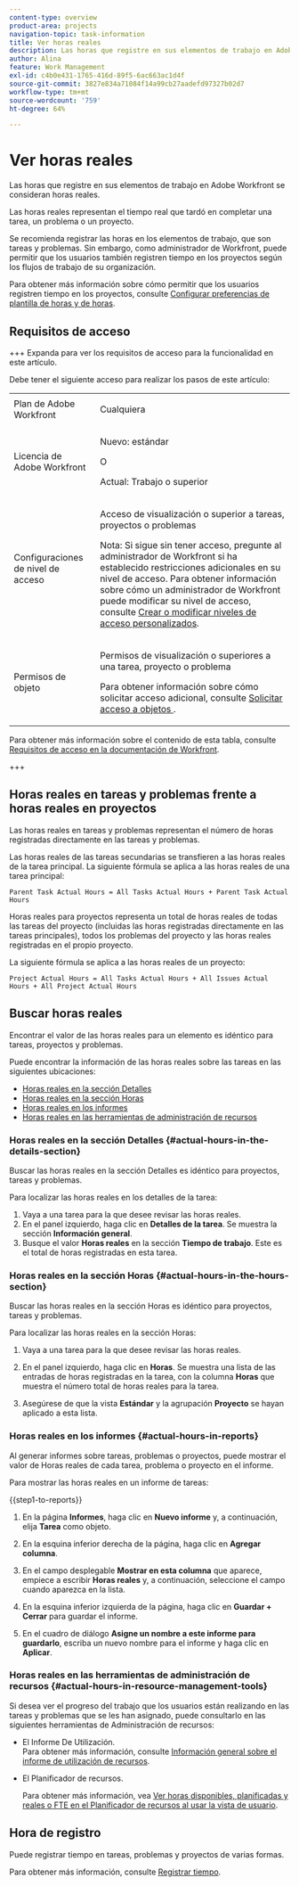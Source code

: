 ```yaml
---
content-type: overview
product-area: projects
navigation-topic: task-information
title: Ver horas reales
description: Las horas que registre en sus elementos de trabajo en Adobe Workfront se consideran horas reales.
author: Alina
feature: Work Management
exl-id: c4b0e431-1765-416d-89f5-6ac663ac1d4f
source-git-commit: 3827e834a71084f14a99cb27aadefd97327b02d7
workflow-type: tm+mt
source-wordcount: '759'
ht-degree: 64%

---
```


# Ver horas reales

<!-- Audited: 5/2025 -->

Las horas que registre en sus elementos de trabajo en Adobe Workfront se consideran horas reales.

Las horas reales representan el tiempo real que tardó en completar una tarea, un problema o un proyecto.

Se recomienda registrar las horas en los elementos de trabajo, que son tareas y problemas. Sin embargo, como administrador de Workfront, puede permitir que los usuarios también registren tiempo en los proyectos según los flujos de trabajo de su organización.

Para obtener más información sobre cómo permitir que los usuarios registren tiempo en los proyectos, consulte [Configurar preferencias de plantilla de horas y de horas](../../../administration-and-setup/set-up-workfront/configure-timesheets-schedules/timesheet-and-hour-preferences.md).

## Requisitos de acceso

+++ Expanda para ver los requisitos de acceso para la funcionalidad en este artículo.

Debe tener el siguiente acceso para realizar los pasos de este artículo:

<table style="table-layout:auto"> 
 <col> 
 <col> 
 <tbody> 
  <tr> 
   <td role="rowheader">Plan de Adobe Workfront</td> 
   <td> <p>Cualquiera</p> </td> 
  </tr> 
  <tr> 
   <td role="rowheader">Licencia de Adobe Workfront</td> 
   <td> 
   <p>Nuevo: estándar<p>
   <p>O</p>
   <p>Actual: Trabajo o superior</p> </td> 
  </tr> 
  <tr> 
   <td role="rowheader">Configuraciones de nivel de acceso</td> 
   <td> <p>Acceso de visualización o superior a tareas, proyectos o problemas</p> <p>Nota: Si sigue sin tener acceso, pregunte al administrador de Workfront si ha establecido restricciones adicionales en su nivel de acceso. Para obtener información sobre cómo un administrador de Workfront puede modificar su nivel de acceso, consulte <a href="../../../administration-and-setup/add-users/configure-and-grant-access/create-modify-access-levels.md" class="MCXref xref">Crear o modificar niveles de acceso personalizados</a>.</p> </td> 
  </tr> 
  <tr> 
   <td role="rowheader">Permisos de objeto</td> 
   <td> <p>Permisos de visualización o superiores a una tarea, proyecto o problema</p> <p>Para obtener información sobre cómo solicitar acceso adicional, consulte <a href="../../../workfront-basics/grant-and-request-access-to-objects/request-access.md" class="MCXref xref">Solicitar acceso a objetos </a>.</p> </td> 
  </tr> 
 </tbody> 
</table>

Para obtener más información sobre el contenido de esta tabla, consulte [Requisitos de acceso en la documentación de Workfront](/help/quicksilver/administration-and-setup/add-users/access-levels-and-object-permissions/access-level-requirements-in-documentation.md).

+++

## Horas reales en tareas y problemas frente a horas reales en proyectos

Las horas reales en tareas y problemas representan el número de horas registradas directamente en las tareas y problemas.

Las horas reales de las tareas secundarias se transfieren a las horas reales de la tarea principal. La siguiente fórmula se aplica a las horas reales de una tarea principal:

```
Parent Task Actual Hours = All Tasks Actual Hours + Parent Task Actual Hours
```

Horas reales para proyectos representa un total de horas reales de todas las tareas del proyecto (incluidas las horas registradas directamente en las tareas principales), todos los problemas del proyecto y las horas reales registradas en el propio proyecto.

La siguiente fórmula se aplica a las horas reales de un proyecto:

```
Project Actual Hours = All Tasks Actual Hours + All Issues Actual Hours + All Project Actual Hours
```

## Buscar horas reales

Encontrar el valor de las horas reales para un elemento es idéntico para tareas, proyectos y problemas.

Puede encontrar la información de las horas reales sobre las tareas en las siguientes ubicaciones:

* [Horas reales en la sección Detalles](#actual-hours-in-the-details-section)
* [Horas reales en la sección Horas](#actual-hours-in-the-hours-section)
* [Horas reales en los informes](#actual-hours-in-reports)
* [Horas reales en las herramientas de administración de recursos](#actual-hours-in-resource-management-tools)

### Horas reales en la sección Detalles {#actual-hours-in-the-details-section}

Buscar las horas reales en la sección Detalles es idéntico para proyectos, tareas y problemas.

Para localizar las horas reales en los detalles de la tarea:

1. Vaya a una tarea para la que desee revisar las horas reales.
1. En el panel izquierdo, haga clic en **Detalles de la tarea**. Se muestra la sección **Información general**.
1. Busque el valor **Horas reales** en la sección **Tiempo de trabajo**. Este es el total de horas registradas en esta tarea.

### Horas reales en la sección Horas {#actual-hours-in-the-hours-section}

Buscar las horas reales en la sección Horas es idéntico para proyectos, tareas y problemas.

Para localizar las horas reales en la sección Horas:

1. Vaya a una tarea para la que desee revisar las horas reales.

1. En el panel izquierdo, haga clic en **Horas**. Se muestra una lista de las entradas de horas registradas en la tarea, con la columna **Horas** que muestra el número total de horas reales para la tarea.

1. Asegúrese de que la vista **Estándar** y la agrupación **Proyecto** se hayan aplicado a esta lista.

### Horas reales en los informes {#actual-hours-in-reports}

Al generar informes sobre tareas, problemas o proyectos, puede mostrar el valor de Horas reales de cada tarea, problema o proyecto en el informe.

Para mostrar las horas reales en un informe de tareas:

{{step1-to-reports}}

1. En la página **Informes**, haga clic en **Nuevo informe** y, a continuación, elija **Tarea** como objeto.
1. En la esquina inferior derecha de la página, haga clic en **Agregar columna**.
1. En el campo desplegable **Mostrar en esta columna** que aparece, empiece a escribir **Horas reales** y, a continuación, seleccione el campo cuando aparezca en la lista.

1. En la esquina inferior izquierda de la página, haga clic en **Guardar + Cerrar** para guardar el informe.

1. En el cuadro de diálogo **Asigne un nombre a este informe para guardarlo**, escriba un nuevo nombre para el informe y haga clic en **Aplicar**.

### Horas reales en las herramientas de administración de recursos {#actual-hours-in-resource-management-tools}

Si desea ver el progreso del trabajo que los usuarios están realizando en las tareas y problemas que se les han asignado, puede consultarlo en las siguientes herramientas de Administración de recursos:

* El Informe De Utilización.\
  Para obtener más información, consulte [Información general sobre el informe de utilización de recursos](../../../reports-and-dashboards/reports/using-built-in-reports/resource-utilization-report.md).

* El Planificador de recursos.

  Para obtener más información, vea [Ver horas disponibles, planificadas y reales o FTE en el Planificador de recursos al usar la vista de usuario](../../../resource-mgmt/resource-planning/view-hours-fte-user-view-resource-planner.md).

## Hora de registro

Puede registrar tiempo en tareas, problemas y proyectos de varias formas.

Para obtener más información, consulte [Registrar tiempo](../../../timesheets/create-and-manage-timesheets/log-time.md).

